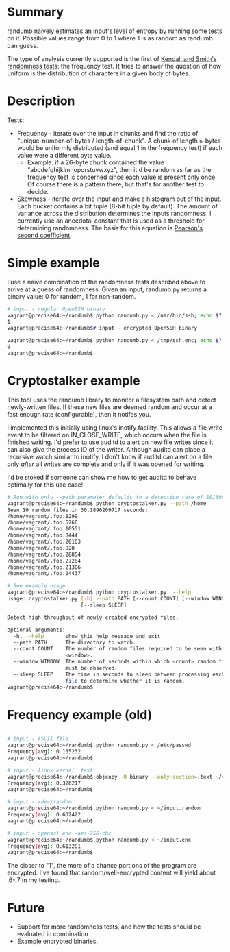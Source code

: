 # Summary

randumb naively estimates an input's level of entropy by running some tests on it. Possible values range from 0 to 1 where 1 is as random as randumb can guess.

The type of analysis currently supported is the first of [Kendall and Smith's randomness tests](https://en.wikipedia.org/wiki/Statistical_randomness): the frequency test. It tries to answer the question of how uniform is the distribution of characters in a given body of bytes.

# Description
Tests:
* Frequency - iterate over the input in chunks and find the ratio of "unique-number-of-bytes / length-of-chunk". A chunk of length `n`-bytes would be uniformly distributed (and equal 1 in the frequency test) if each value were a different byte value.
  * Example: if a 26-byte chunk contained the value "abcdefghijklmnopqrstuvwxyz", then it'd be random as far as the frequency test is concerned since each value is present only once. Of course there is a pattern there, but that's for another test to decide.
* Skewness - iterate over the input and make a histogram out of the input. Each bucket contains a bit tuple (8-bit tuple by default). The amount of variance across the distribution determines the inputs randomness. I currently use an anecdotal constant that is used as a threshold for determining randomness. The basis for this equation is [Pearson's second coefficient](http://mathworld.wolfram.com/PearsonsSkewnessCoefficients.html).

# Simple example
I use a naïve combination of the randomness tests described above to arrive at a guess of randomness. Given an input, randumb.py returns a binary value: 0 for random, 1 for non-random.

```bash
# input - regular OpenSSH binary
vagrant@precise64:~/randumb$ python randumb.py < /usr/bin/ssh; echo $?
1
vagrant@precise64:~/randumb$# input - encrypted OpenSSH binary 

vagrant@precise64:~/randumb$ python randumb.py < /tmp/ssh.enc; echo $?
0
vagrant@precise64:~/randumb$
```

# Cryptostalker example
This tool uses the randumb library to monitor a filesystem path and detect newly-written files. If these new files are deemed random and occur at a fast enough rate (configurable), then it notifes you.

I implemented this initially using linux's inotify facility. This allows a file write event to be filtered on IN_CLOSE_WRITE, which occurs when the file is finished writing. I'd prefer to use auditd to alert on new file writes since it can also give the process ID of the writer. Although auditd can place a recursive watch similar to inotify, I don't know if auditd can alert on a file only *after* all writes are complete and only if it was opened for writing.

I'd be stoked if someone can show me how to get auditd to behave optimally for this use case!

```bash
# Run with only --path parameter defaults to a detection rate of 10/60seconds
vagrant@precise64:~/randumb$ python cryptostalker.py --path /home
Seen 10 random files in 30.1896209717 seconds:
/home/vagrant/.foo.8299
/home/vagrant/.foo.5266
/home/vagrant/.foo.10551
/home/vagrant/.foo.8444
/home/vagrant/.foo.20163
/home/vagrant/.foo.820
/home/vagrant/.foo.28854
/home/vagrant/.foo.27284
/home/vagrant/.foo.21306
/home/vagrant/.foo.24437

# See example usage
vagrant@precise64:~/randumb$ python cryptostalker.py  --help
usage: cryptostalker.py [-h] --path PATH [--count COUNT] [--window WINDOW]
                        [--sleep SLEEP]

Detect high throughput of newly-created encrypted files.

optional arguments:
  -h, --help       show this help message and exit
  --path PATH      The directory to watch.
  --count COUNT    The number of random files required to be seen within
                   <window>.
  --window WINDOW  The number of seconds within which <count> random files
                   must be observed.
  --sleep SLEEP    The time in seconds to sleep between processing each new
                   file to determine whether it is random.
vagrant@precise64:~/randumb$
```
# Frequency example (old)
```bash

# input - ASCII file
vagrant@precise64:~/randumb$ python randumb.py < /etc/passwd
Frequency(avg): 0.165232
vagrant@precise64:~/randumb$

# input - linux kernel .text
vagrant@precise64:~/randumb$ objcopy -O binary --only-section=.text ~/vmlinux /dev/stdout | python randumb.py
Frequency(avg): 0.326217
vagrant@precise64:~/randumb$

# input - /dev/random
vagrant@precise64:~/randumb$ python randumb.py < ~/input.random
Frequency(avg): 0.632422
vagrant@precise64:~/randumb$

# input - openssl enc -aes-256-cbc
vagrant@precise64:~/randumb$ python randumb.py < ~/input.enc
Frequency(avg): 0.613281
vagrant@precise64:~/randumb$
```

The closer to "1", the more of a chance portions of the program are encrypted. I've found that random/well-encrypted content will yield about .6-.7 in my testing.

# Future
* Support for more randomness tests, and how the tests should be evaluated in combination
* Example encrypted binaries.
